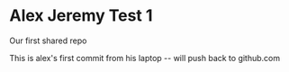 # Alex Jeremy Test 1
Our first shared repo


This is alex's first commit from his laptop -- will push back to github.com
